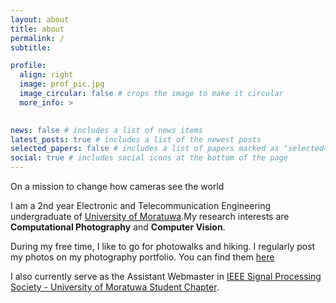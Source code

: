 ```yaml
---
layout: about
title: about
permalink: /
subtitle: 

profile:
  align: right
  image: prof_pic.jpg
  image_circular: false # crops the image to make it circular
  more_info: > 
    

news: false # includes a list of news items
latest_posts: true # includes a list of the newest posts
selected_papers: false # includes a list of papers marked as "selected={true}"
social: true # includes social icons at the bottom of the page
---
```


<div class="magic">On a mission to change how cameras see the world
</div>

I am a 2nd year Electronic and Telecommunication Engineering undergraduate of [University of Moratuwa](https://uom.lk).My research interests are **Computational Photography** and **Computer Vision**.

During my free time, I like to go for photowalks and hiking. I regularly post my photos on my photography portfolio. You can find them [here](https://instagram.com/random_captures_of_my_life)

I also currently serve as the Assistant Webmaster in [IEEE Signal Processing Society - University of Moratuwa Student Chapter](https://edu.ieee.org/lk-uomsps/). 

  
